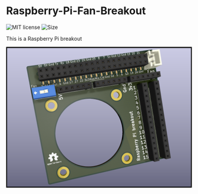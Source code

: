 # Raspberry-Pi-Fan-Breakout

![MIT license](https://img.shields.io/github/license/CSpyridakis/Raspberry-Pi-Fan-Breakout.svg?style=plastic) ![Size](https://img.shields.io/github/repo-size/CSpyridakis/Raspberry-Pi-Fan-Breakout.svg?style=plastic) 

This is a Raspberry Pi breakout 


![Breakout](./doc/Rpi-breakout.png)